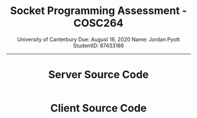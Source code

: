 <center>

# Socket Programming Assessment - COSC264

University of Canterbury
Due: August 16, 2020
Name:       Jordan Pyott
StudentID:  87433186


---

# Server Source Code

```python

```

# Client Source Code

```python

```
